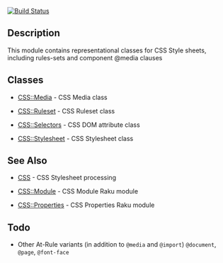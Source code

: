 [![Build Status](https://travis-ci.org/css-raku/CSS-Stylesheet-raku.svg?branch=master)](https://travis-ci.org/css-raku/CSS-Stylesheet-raku)

Description
------

This module contains representational classes for CSS Style sheets,
including rules-sets and component @media clauses

Classes
-------

  * [CSS::Media](https://css-raku.github.io/CSS-Stylesheet-raku/CSS/Media) - CSS Media class

  * [CSS::Ruleset](https://css-raku.github.io/CSS-Stylesheet-raku/CSS/Ruleset) - CSS Ruleset class

  * [CSS::Selectors](https://css-raku.github.io/CSS-Stylesheet-raku/CSS/Selectors) - CSS DOM attribute class

  * [CSS::Stylesheet](https://css-raku.github.io/CSS-Stylesheet-raku/CSS/Stylesheet) - CSS Stylesheet class


See Also
--------

  * [CSS](https://css-raku.github.io/CSS-raku) - CSS Stylesheet  processing

  * [CSS::Module](https://css-raku.github.io/CSS-Module-raku) - CSS Module Raku module

  * [CSS::Properties](https://css-raku.github.io/CSS-Properties-raku) - CSS Properties Raku module


Todo
----

- Other At-Rule variants (in addition to `@media` and `@import`) `@document`, `@page`, `@font-face`

